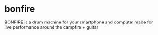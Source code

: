 # bonfire
 BONFIRE is a drum machine for your smartphone and computer made for live performance around the campfire + guitar

